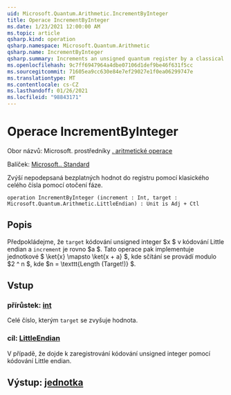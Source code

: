 ```yaml
---
uid: Microsoft.Quantum.Arithmetic.IncrementByInteger
title: Operace IncrementByInteger
ms.date: 1/23/2021 12:00:00 AM
ms.topic: article
qsharp.kind: operation
qsharp.namespace: Microsoft.Quantum.Arithmetic
qsharp.name: IncrementByInteger
qsharp.summary: Increments an unsigned quantum register by a classical integer, using phase rotations.
ms.openlocfilehash: 9c7ff6947964a4dbe07106d1def9be46f631f5cc
ms.sourcegitcommit: 71605ea9cc630e84e7ef29027e1f0ea06299747e
ms.translationtype: MT
ms.contentlocale: cs-CZ
ms.lasthandoff: 01/26/2021
ms.locfileid: "98843171"
---
```

# <a name="incrementbyinteger-operation"></a>Operace IncrementByInteger

Obor názvů: Microsoft. prostředníky [. aritmetické operace](xref:Microsoft.Quantum.Arithmetic)

Balíček: [Microsoft.. Standard](https://nuget.org/packages/Microsoft.Quantum.Standard)


Zvýší nepodepsaná bezplatných hodnot do registru pomocí klasického celého čísla pomocí otočení fáze.

```qsharp
operation IncrementByInteger (increment : Int, target : Microsoft.Quantum.Arithmetic.LittleEndian) : Unit is Adj + Ctl
```


## <a name="description"></a>Popis

Předpokládejme, že `target` kódování unsigned integer $x $ v kódování Little endian a `increment` je rovno $a $.
Tato operace pak implementuje jednotkové $ \ket{x} \mapsto \ket{x + a} $, kde sčítání se provádí modulo $2 ^ n $, kde $n = \texttt{Length (Target!)} $.

## <a name="input"></a>Vstup

### <a name="increment--int"></a>přírůstek: [int](xref:microsoft.quantum.lang-ref.int)

Celé číslo, kterým `target` se zvyšuje hodnota.


### <a name="target--littleendian"></a>cíl: [LittleEndian](xref:Microsoft.Quantum.Arithmetic.LittleEndian)

V případě, že dojde k zaregistrování kódování unsigned integer pomocí kódování Little endian.



## <a name="output--unit"></a>Výstup: [jednotka](xref:microsoft.quantum.lang-ref.unit)

